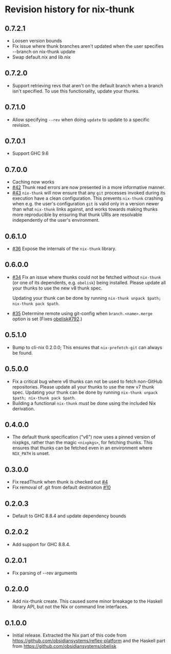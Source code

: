 # Revision history for nix-thunk

## 0.7.2.1
* Loosen version bounds
* Fix issue where thunk branches aren't updated when the user specifies --branch on nix-thunk update
* Swap default.nix and lib.nix

## 0.7.2.0
* Support retrieving revs that aren't on the default branch when a branch isn't specified.  To use this functionality, update your thunks.

## 0.7.1.0
* Allow specifying `--rev` when doing `update` to update to a specific revision.

## 0.7.0.1

* Support GHC 9.6

## 0.7.0.0

* Caching now works
* [#42](https://github.com/obsidiansystems/nix-thunk/pull/42) Thunk read errors are now presented in a more informative manner.
* [#43](https://github.com/obsidiansystems/nix-thunk/pull/43) `nix-thunk` will now ensure that any `git` processes invoked during its execution have a clean configuration.
  This prevents `nix-thunk` crashing when e.g. the user's configuration `git` is valid only in a version newer than what `nix-thunk` links against, and works towards making thunks more reproducible by ensuring that thunk URIs are resolvable independently of the user's environment.

## 0.6.1.0

* [#36](https://github.com/obsidiansystems/nix-thunk/pull/36) Expose the internals of the `nix-thunk` library.

## 0.6.0.0

* [#34](https://github.com/obsidiansystems/nix-thunk/pull/34) Fix an
  issue where thunks could not be fetched without `nix-thunk` (or one of
  its dependents, e.g. `obelisk`) being installed. Please update all
  your thunks to use the new v8 thunk spec.

  Updating your thunk can be done by running `nix-thunk unpack $path; nix-thunk pack $path`.

* [#35](https://github.com/obsidiansystems/nix-thunk/pull/35) Determine remote using git-config when `branch.<name>.merge` option is set
  (Fixes [obelisk#792](https://github.com/obsidiansystems/obelisk/issues/792).)

## 0.5.1.0

* Bump to cli-nix 0.2.0.0; This ensures that `nix-prefetch-git` can always be found.

## 0.5.0.0

* Fix a critical bug where v6 thunks can not be used to fetch non-GitHub repositories. Please update all your thunks to use the new v7 thunk spec.
  Updating your thunk can be done by running `nix-thunk unpack $path; nix-thunk pack $path`.
* Building a functional `nix-thunk` _must_ be done using the included Nix derivation.

## 0.4.0.0

* The default thunk specification ("v6") now uses a pinned version of nixpkgs, rather than the magic `<nixpkgs>`, for fetching thunks. This ensures that thunks can be fetched even in an environment where `NIX_PATH` is unset.

## 0.3.0.0

* Fix readThunk when thunk is checked out [#4](https://github.com/obsidiansystems/nix-thunk/pull/4)
* Fix removal of .git from default destination [#10](https://github.com/obsidiansystems/nix-thunk/pull/10)

## 0.2.0.3

* Default to GHC 8.8.4 and update dependency bounds

## 0.2.0.2
* Add support for GHC 8.8.4.

## 0.2.0.1
* Fix parsing of --rev arguments

## 0.2.0.0
* Add nix-thunk create.  This caused some minor breakage to the Haskell library API, but not the Nix or command line interfaces.

## 0.1.0.0
* Initial release.  Extracted the Nix part of this code from https://github.com/obsidiansystems/reflex-platform and the Haskell part from https://github.com/obsidiansystems/obelisk
